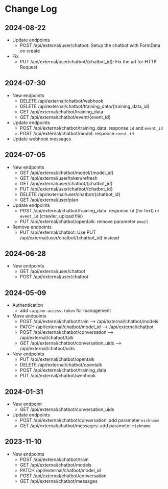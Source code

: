 # Change Log

## 2024-08-22

- Update endpoints
  - POST /api/external/user/chatbot: Setup the chatbot with FormData on create
- Fix
  - PUT /api/external/user/chatbot/{chatbot_id}: Fix the url for HTTP Request

## 2024-07-30

- New endpoints
  - DELETE /api/external/chatbot/webhook
  - DELETE /api/external/chatbot/training_data/{training_data_id}
  - GET /api/external/chatbot/training_data
  - GET /api/external/chatbot/event/{event_id}
- Update endpoints
  - POST /api/external/chatbot/training_data: response `id` and `event_id`
  - POST /api/external/chatbot/model: response `event_id`
- Update webhook messages

## 2024-07-05

- New endpoints
  - GET /api/external/chatbot/model/{model_id}
  - GET /api/external/user/token/refresh
  - GET /api/external/user/chatbot/{chatbot_id}
  - PUT /api/external/user/chatbot/{chatbot_id}
  - DELETE /api/external/user/chatbot/{chatbot_id}
  - GET /api/external/user/plan
- Update endpoints
  - POST /api/external/chatbot/training_data: response `id` (for text) or `event_id` (crawler, upload file)
  - PUT /api/external/chatbot/opentalk: remove parameter `email`
- Remove endpoints
  - PUT /api/external/chatbot: Use PUT /api/external/user/chatbot/{chatbot_id} instead

## 2024-06-28

- New endpoints
  - GET /api/external/user/chatbot
  - POST /api/external/user/chatbot

## 2024-05-09

- Authentication
  - add `caigunn-access-token` for management
- Move endpoints
  - POST /api/external/chatbot/train --> /api/external/chatbot/models
  - PATCH /api/external/chatbot/model_id --> /api/external/chatbot
  - POST /api/external/chatbot/conversation --> /api/external/chatbot/talk
  - GET /api/external/chatbot/conversation_uids --> /api/external/chatbot/uids
- New endpoints
  - PUT /api/external/chatbot/opentalk
  - DELETE /api/external/chatbot/opentalk
  - POST /api/external/chatbot/training_data
  - PUT /api/external/chatbot/webhook

## 2024-01-31

- New endpoint
  - GET /api/external/chatbot/conversation_uids
- Update endpoints
  - POST /api/external/chatbot/conversation: add parameter `nickname`
  - GET /api/external/chatbot/messages: add parameter `nickname`

## 2023-11-10

- New endpoints
  - POST /api/external/chatbot/train
  - GET /api/external/chatbot/models
  - PATCH /api/external/chatbot/model_id
  - POST /api/external/chatbot/conversation
  - GET /api/external/chatbot/messages
